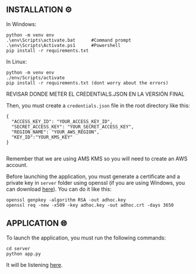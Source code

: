 ## INSTALLATION ⚙️

In Windows:
```
python -m venv env
.\env\Scripts\activate.bat      #Command prompt
.\env\Scripts\Activate.ps1      #Powershell
pip install -r requirements.txt
```

In Linux:
```
python -m venv env
./env/Scripts/activate
pip install -r requirements.txt (dont worry about the errors)
```

REVISAR DONDE METER EL CREDENTIALS.JSON EN LA VERSIÓN FINAL

Then, you must create a `credentials.json` file in the root directory like this: 

```
{
  "ACCESS_KEY_ID": "YOUR_ACCESS_KEY_ID",
  "SECRET_ACCESS_KEY": "YOUR_SECRET_ACCESS_KEY",
  "REGION_NAME": "YOUR_AWS_REGION",
  "KEY_ID":"YOUR_KMS_KEY"
}


```

Remember that we are using AMS KMS so you will need to create an AWS account.

Before launching the application, you must generate a certificate and a private key in `server` folder using openssl (if you are using Windows, you can download [here](https://slproweb.com/download/Win64OpenSSL_Light-3_1_0.exe)). You can do it like this:

```
openssl genpkey -algorithm RSA -out adhoc.key
openssl req -new -x509 -key adhoc.key -out adhoc.crt -days 3650
```

## APPLICATION 🌐

To launch the application, you must run the following commands:

```
cd server
python app.py
```

It will be listening [here](https://localhost).